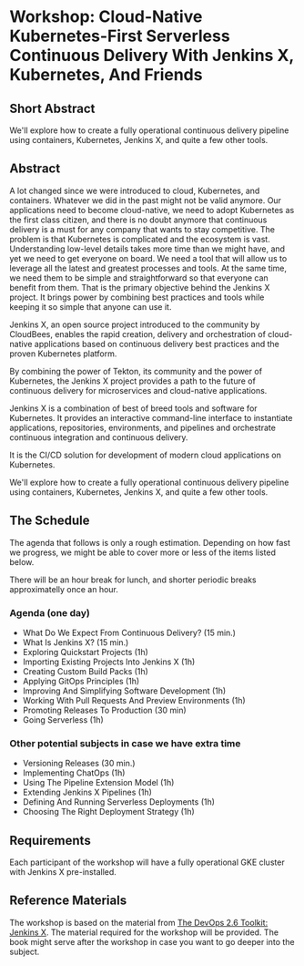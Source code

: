 # Workshop: Cloud-Native Kubernetes-First Serverless Continuous Delivery With Jenkins X, Kubernetes, And Friends

## Short Abstract

We'll explore how to create a fully operational continuous delivery pipeline using containers, Kubernetes, Jenkins X, and quite a few other tools.

## Abstract

A lot changed since we were introduced to cloud, Kubernetes, and containers. Whatever we did in the past might not be valid anymore. Our applications need to become cloud-native, we need to adopt Kubernetes as the first class citizen, and there is no doubt anymore that continuous delivery is a must for any company that wants to stay competitive. The problem is that Kubernetes is complicated and the ecosystem is vast. Understanding low-level details takes more time than we might have, and yet we need to get everyone on board. We need a tool that will allow us to leverage all the latest and greatest processes and tools. At the same time, we need them to be simple and straightforward so that everyone can benefit from them. That is the primary objective behind the Jenkins X project. It brings power by combining best practices and tools while keeping it so simple that anyone can use it.

Jenkins X, an open source project introduced to the community by CloudBees, enables the rapid creation, delivery and orchestration of cloud-native applications based on continuous delivery best practices and the proven Kubernetes platform.

By combining the power of Tekton, its community and the power of Kubernetes, the Jenkins X project provides a path to the future of continuous delivery for microservices and cloud-native applications.

Jenkins X is a combination of best of breed tools and software for Kubernetes. It provides an interactive command-line interface to instantiate applications, repositories, environments, and pipelines and orchestrate continuous integration and continuous delivery.

It is the CI/CD solution for development of modern cloud applications on Kubernetes.

We'll explore how to create a fully operational continuous delivery pipeline using containers, Kubernetes, Jenkins X, and quite a few other tools.

## The Schedule

The agenda that follows is only a rough estimation. Depending on how fast we progress, we might be able to cover more or less of the items listed below.

There will be an hour break for lunch, and shorter periodic breaks approximatelly once an hour.

### Agenda (one day)

* What Do We Expect From Continuous Delivery? (15 min.)
* What Is Jenkins X? (15 min.)
* Exploring Quickstart Projects (1h)
* Importing Existing Projects Into Jenkins X (1h)
* Creating Custom Build Packs (1h)
* Applying GitOps Principles (1h)
* Improving And Simplifying Software Development (1h)
* Working With Pull Requests And Preview Environments (1h)
* Promoting Releases To Production (30 min)
* Going Serverless (1h)

### Other potential subjects in case we have extra time

* Versioning Releases (30 min.)
* Implementing ChatOps (1h)
* Using The Pipeline Extension Model (1h)
* Extending Jenkins X Pipelines (1h)
* Defining And Running Serverless Deployments (1h)
* Choosing The Right Deployment Strategy (1h)

## Requirements

Each participant of the workshop will have a fully operational GKE cluster with Jenkins X pre-installed.

## Reference Materials

The workshop is based on the material from [The DevOps 2.6 Toolkit: Jenkins X](https://amzn.to/2m9h8YU). The material required for the workshop will be provided. The book might serve after the workshop in case you want to go deeper into the subject.
